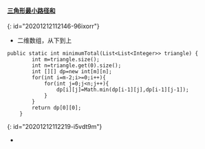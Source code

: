 #### [三角形最小路径和](https://leetcode-cn.com/problems/triangle/)
{: id="20201212112146-96ixorr"}

* 二维数组，从下到上

```
public static int minimumTotal(List<List<Integer>> triangle) {
        int m=triangle.size();
        int n=triangle.get(0).size();
        int [][] dp=new int[m][n];
        for(int i=m-2;i>=0;i++){
            for(int j=0;j<n;j++){
                dp[i][j]=Math.min(dp[i-1][j],dp[i-1][j-1]);
            }
        }
        return dp[0][0];
    }
```
{: id="20201212112219-i5vdt9m"}

*

